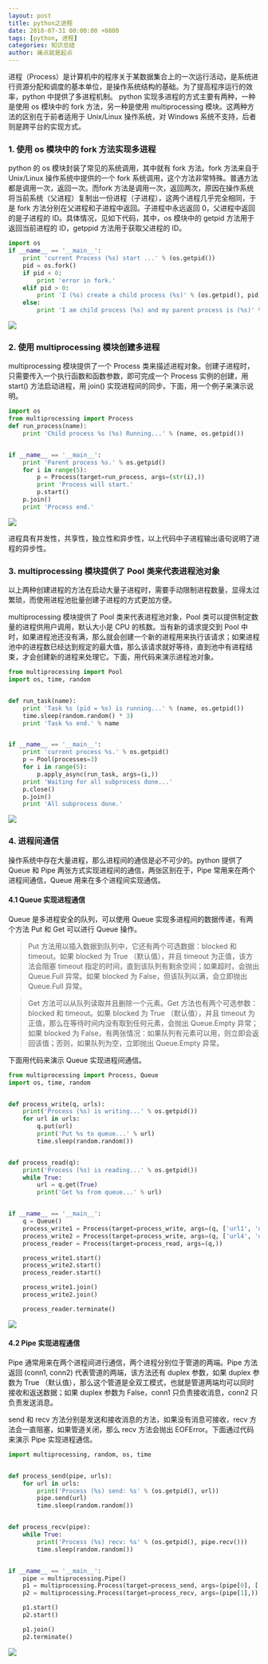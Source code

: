 ```yaml
---
layout: post
title: python之进程
date: 2018-07-31 00:00:00 +0800
tags: [python, 进程]
categories: 知识总结
author: 痛点就是起点
---
```

进程（Process）是计算机中的程序关于某数据集合上的一次运行活动，是系统进行资源分配和调度的基本单位，是操作系统结构的基础。为了提高程序运行的效率，python 中提供了多进程机制。 python 实现多进程的方式主要有两种，一种是使用 os 模块中的 fork 方法，另一种是使用 multiprocessing 模块。这两种方法的区别在于前者适用于 Unix/Linux 操作系统，对 Windows 系统不支持，后者则是跨平台的实现方式。

### 1. 使用 os 模块中的 fork 方法实现多进程
python 的 os 模块封装了常见的系统调用，其中就有 fork 方法。fork 方法来自于 Unix/Linux 操作系统中提供的一个 fork 系统调用，这个方法非常特殊。普通方法都是调用一次，返回一次。而fork 方法是调用一次，返回两次，原因在操作系统将当前系统（父进程）复制出一份进程（子进程），这两个进程几乎完全相同，于是 fork 方法分别在父进程和子进程中返回。子进程中永远返回 0，父进程中返回的是子进程的 ID。具体情况，见如下代码，其中，os 模块中的 getpid 方法用于返回当前进程的 ID，getppid 方法用于获取父进程的 ID。

```python
import os
if __name__ == '__main__':
    print 'current Process (%s) start ...' % (os.getpid())
    pid = os.fork()
    if pid < 0:
        print 'error in fork.'
    elif pid > 0:
        print 'I (%s) create a child process (%s)' % (os.getpid(), pid)
    else:
        print 'I am child process (%s) and my parent process is (%s)' % (os.getpid(), os.getppid())
```

![](/images/2018/Screenshot%20from%202018-07-31%2012-32-10.png)

### 2. 使用 multiprocessing 模块创建多进程
multiprocessing 模块提供了一个 Process 类来描述进程对象。创建子进程时，只需要传入一个执行函数和函数参数，即可完成一个 Process 实例的创建，用 start() 方法启动进程，用 join() 实现进程间的同步。下面，用一个例子来演示说明。

```python
import os
from multiprocessing import Process
def run_process(name):
    print 'Child process %s (%s) Running...' % (name, os.getpid())


if __name__ == '__main__':
    print 'Parent process %s.' % os.getpid()
    for i in range(5):
        p = Process(target=run_process, args=(str(i),))
        print 'Process will start.'
        p.start()
    p.join()
    print 'Process end.'
```

![](/images/2018/Screenshot%20from%202018-07-31%2012-38-25.png)

进程具有并发性，共享性，独立性和异步性，以上代码中子进程输出语句说明了进程的异步性。

### 3. multiprocessing 模块提供了 Pool 类来代表进程池对象
以上两种创建进程的方法在启动大量子进程时，需要手动限制进程数量，显得太过繁琐，而使用进程池批量创建子进程的方式更加方便。

multiprocessing 模块提供了 Pool 类来代表进程池对象，Pool 类可以提供制定数量的进程供用户调用，默认大小是 CPU 的核数。当有新的请求提交到 Pool 中时，如果进程池还没有满，那么就会创建一个新的进程用来执行该请求；如果进程池中的进程数已经达到规定的最大值，那么该请求就好等待，直到池中有进程结束，才会创建新的进程来处理它。下面，用代码来演示进程池对象。

```python
from multiprocessing import Pool
import os, time, random


def run_task(name):
    print 'Task %s (pid = %s) is running...' % (name, os.getpid())
    time.sleep(random.random() * 3)
    print 'Task %s end.' % name


if __name__ == '__main__':
    print 'current process %s.' % os.getpid()
    p = Pool(processes=3)
    for i in range(5):
        p.apply_async(run_task, args=(i,))
    print 'Waiting for all subprocess done...'
    p.close()
    p.join()
    print 'All subprocess done.'
```

![](/images/2018/Screenshot%20from%202018-07-31%2012-56-10.png)

### 4. 进程间通信
操作系统中存在大量进程，那么进程间的通信是必不可少的。python 提供了 Queue 和 Pipe 两张方式实现进程间的通信，两张区别在于，Pipe 常用来在两个进程间通信，Queue 用来在多个进程间实现通信。

#### 4.1 Queue 实现进程通信
Queue 是多进程安全的队列，可以使用 Queue 实现多进程间的数据传递，有两个方法 Put 和 Get 可以进行 Queue 操作。

> Put 方法用以插入数据到队列中，它还有两个可选数据：blocked 和 timeout。如果 blocked 为 True （默认值），并且 timeout 为正值，该方法会阻塞 timeout 指定的时间，直到该队列有剩余空间；如果超时，会抛出 Queue.Full 异常。如果 blocked 为 False，但该队列以满，会立即抛出 Queue.Full 异常。

> Get 方法可以从队列读取并且删除一个元素。Get 方法也有两个可选参数：blocked 和 timeout。如果 blocked 为 True （默认值），并且 timeout 为正值，那么在等待时间内没有取到任何元素，会抛出 Queue.Empty 异常；如果 blocked 为 False，有两张情况：如果队列有元素可以用，则立即会返回该值；否则，如果队列为空，立即抛出 Queue.Empty 异常。

下面用代码来演示 Queue 实现进程间通信。

```python
from multiprocessing import Process, Queue
import os, time, random


def process_write(q, urls):
    print('Process (%s) is writing...' % os.getpid())
    for url in urls:
        q.put(url)
        print('Put %s to queue...' % url)
        time.sleep(random.random())


def process_read(q):
    print('Process (%s) is reading...' % os.getpid())
    while True:
        url = q.get(True)
        print('Get %s from queue...' % url)


if __name__ == '__main__':
    q = Queue()
    process_write1 = Process(target=process_write, args=(q, ['url1', 'url2', 'url3']))
    process_write2 = Process(target=process_write, args=(q, ['url4', 'url5', 'url6']))
    process_reader = Process(target=process_read, args=(q,))

    process_write1.start()
    process_write2.start()
    process_reader.start()

    process_write1.join()
    process_write2.join()

    process_reader.terminate()
```

![](/images/2018/Screenshot%20from%202018-07-31%2013-20-31.png)

#### 4.2 Pipe 实现进程通信
Pipe 通常用来在两个进程间进行通信，两个进程分别位于管道的两端。Pipe 方法返回 (conn1, conn2) 代表管道的两端，该方法还有 duplex 参数，如果 duplex 参数为 True （默认值），那么这个管道是全双工模式，也就是管道两端均可以同时接收和返送数据；如果 duplex 参数为 False，conn1 只负责接收消息，conn2 只负责发送消息。

send 和 recv 方法分别是发送和接收消息的方法，如果没有消息可接收，recv 方法会一直阻塞，如果管道关闭，那么 recv 方法会抛出 EOFError。下面通过代码来演示 Pipe 实现进程通信。

```python
import multiprocessing, random, os, time


def process_send(pipe, urls):
    for url in urls:
        print('Process (%s) send: %s' % (os.getpid(), url))
        pipe.send(url)
        time.sleep(random.random())


def process_recv(pipe):
    while True:
        print('Process (%s) recv: %s' % (os.getpid(), pipe.recv()))
        time.sleep(random.random())


if __name__ == '__main__':
    pipe = multiprocessing.Pipe()
    p1 = multiprocessing.Process(target=process_send, args=(pipe[0], ['url' + str(i) for i in range(10)]))
    p2 = multiprocessing.Process(target=process_recv, args=(pipe[1],))

    p1.start()
    p2.start()

    p1.join()
    p2.terminate()
```

![](/images/2018/Screenshot%20from%202018-07-31%2013-34-23.png)
